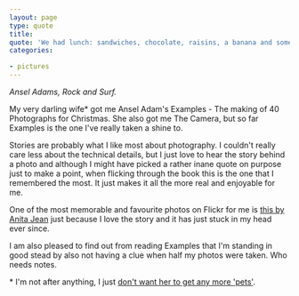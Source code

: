 ```yaml
---
layout: page
type: quote
title: 
quote: 'We had lunch: sandwiches, chocolate, raisins, a banana and some hard candies, but we had forgotten to bring anything to drink and the lunch exacerbated our thirst.'
categories: 

- pictures
---
```

_Ansel Adams, Rock and Surf._ 

My very darling wife* got me Ansel Adam's Examples - The making of 40 Photographs for Christmas. She also got me The Camera, but so far Examples is the one I've really taken a shine to. 

Stories are probably what I like most about photography. I couldn't really care less about the technical details, but I just love to hear the story behind a photo and although I might have picked a rather inane quote on purpose just to make a point, when flicking through the book this is the one that I remembered the most. It just makes it all the more real and enjoyable for me.

One of the most memorable and favourite photos on Flickr for me is [this by Anita Jean](http://www.flickr.com/photos/neetss/4668407077/in/faves-i-5-m/) just because I love the story and it has just stuck in my head ever since.

I am also pleased to find out from reading Examples that I'm standing in good stead by also not having a clue when half my photos were taken. Who needs notes.


\* I'm not after anything, I just [don't want her to get any more 'pets'](http://twitter.com/i5m/status/20894684184322048).
